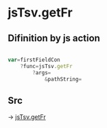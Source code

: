 # jsTsv.getFr

## Difinition by js action

```js.js

var=firstFieldCon
	?func=jsTsv.getFr
		?args=
			&pathString=
```

## Src

-> [jsTsv.getFr](https://github.com/puutaro/CommandClick/blob/master/app/src/main/java/com/puutaro/commandclick/fragment_lib/terminal_fragment/js_interface/tsv/JsTsv.kt#L69)


